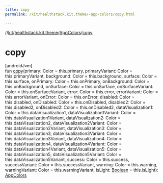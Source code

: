 ```yaml
---
title: copy
permalink: /kit/healthstack.kit.theme/-app-colors/copy.html

---
```

//[kit](/kit.html)/[healthstack.kit.theme](../index.html)/[AppColors](index.html)/[copy](copy.html)



# copy



[androidJvm]\
fun [copy](copy.html)(primary: Color = this.primary, primaryVariant: Color = this.primaryVariant, background: Color = this.background, surface: Color = this.surface, onPrimary: Color = this.onPrimary, onBackground: Color = this.onBackground, onSurface: Color = this.onSurface, onSurfaceVariant: Color = this.onSurfaceVariant, error: Color = this.error, errorVariant: Color = this.errorVariant, onError: Color = this.onError, disabled: Color = this.disabled, onDisabled: Color = this.onDisabled, disabled2: Color = this.disabled2, onDisabled2: Color = this.onDisabled2, dataVisualization1: Color = this.dataVisualization1, dataVisualization1Variant: Color = this.dataVisualization1Variant, dataVisualization2: Color = this.dataVisualization2, dataVisualization2Variant: Color = this.dataVisualization2Variant, dataVisualization3: Color = this.dataVisualization3, dataVisualization3Variant: Color = this.dataVisualization3Variant, dataVisualization4: Color = this.dataVisualization4, dataVisualization4Variant: Color = this.dataVisualization4Variant, dataVisualization5: Color = this.dataVisualization5, dataVisualization5Variant: Color = this.dataVisualization5Variant, success: Color = this.success, successVariant: Color = this.successVariant, warning: Color = this.warning, warningVariant: Color = this.warningVariant, isLight: [Boolean](https://kotlinlang.org/api/latest/jvm/stdlib/kotlin/-boolean/index.html) = this.isLight): [AppColors](index.html)




